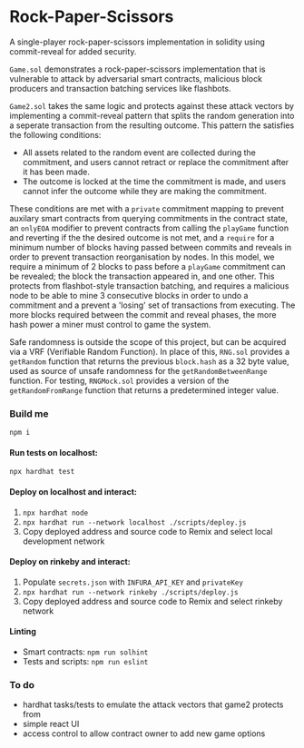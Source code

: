 # Rock-Paper-Scissors
A single-player rock-paper-scissors implementation in solidity using commit-reveal for added security.

``Game.sol`` demonstrates a rock-paper-scissors implementation that is vulnerable to attack by adversarial smart contracts, malicious block producers and transaction batching services like flashbots.

``Game2.sol`` takes the same logic and protects against these attack vectors by implementing a commit-reveal pattern that splits the random generation into a seperate transaction from the resulting outcome. This pattern the satisfies the following conditions:
- All assets related to the random event are collected during the commitment, and users cannot retract or replace the commitment after it has been made.
- The outcome is locked at the time the commitment is made, and users cannot infer the outcome while they are making the commitment. 

These conditions are met with a ``private`` commitment mapping to prevent auxilary smart contracts from querying commitments in the contract state, an ``onlyEOA`` modifier to prevent contracts from calling the ``playGame`` function and reverting if the the desired outcome is not met, and a ``require`` for a minimum number of blocks having passed between commits and reveals in order to prevent transaction reorganisation by nodes.
In this model, we require a minimum of 2 blocks to pass before a ``playGame`` commitment can be revealed; the block the transaction appeared in, and one other. This protects from flashbot-style transaction batching, and requires a malicious node to be able to mine 3 consecutive blocks in order to undo a commitment and a prevent a 'losing' set of transactions from executing. The more blocks required between the commit and reveal phases, the more hash power a miner must control to game the system. 

Safe randomness is outside the scope of this project, but can be acquired via a VRF (Verifiable Random Function). In place of this, ``RNG.sol`` provides a ``getRandom`` function that returns the previous ``block.hash`` as a 32 byte value, used as source of unsafe randomness for the ``getRandomBetweenRange`` function. For testing, ``RNGMock.sol`` provides a version  of the ``getRandomFromRange`` function that returns a predetermined integer value.

### Build me
```npm i```

#### Run tests on localhost:
```npx hardhat test```

#### Deploy on localhost and interact:
1. ```npx hardhat node```
2. ```npx hardhat run --network localhost ./scripts/deploy.js```
3. Copy deployed address and source code to Remix and select local development network

#### Deploy on rinkeby and interact:
1. Populate ``secrets.json`` with ``INFURA_API_KEY`` and ``privateKey``
2. ```npx hardhat run --network rinkeby ./scripts/deploy.js```
3. Copy deployed address and source code to Remix and select rinkeby network

#### Linting
- Smart contracts: ```npm run solhint```
- Tests and scripts: ```npm run eslint```

### To do
- hardhat tasks/tests to emulate the attack vectors that game2 protects from
- simple react UI
- access control to allow contract owner to add new game options